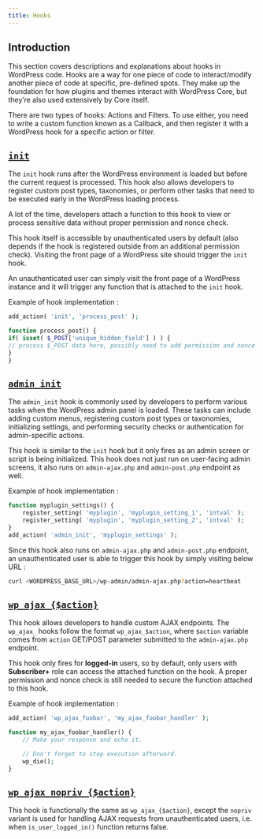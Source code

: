 ```yaml
---
title: Hooks
---
```


## Introduction

This section covers descriptions and explanations about hooks in WordPress code. Hooks are a way for one piece of code to interact/modify another piece of code at specific, pre-defined spots. They make up the foundation for how plugins and themes interact with WordPress Core, but they’re also used extensively by Core itself.

There are two types of hooks: Actions and Filters. To use either, you need to write a custom function known as a Callback, and then register it with a WordPress hook for a specific action or filter.

## [`init`](https://developer.wordpress.org/reference/hooks/init/)

The `init` hook runs after the WordPress environment is loaded but before the current request is processed. This hook also allows developers to register custom post types, taxonomies, or perform other tasks that need to be executed early in the WordPress loading process. 

A lot of the time, developers attach a function to this hook to view or process sensitive data without proper permission and nonce check.

This hook itself is accessible by unauthenticated users by default (also depends if the hook is registered outside from an additional permission check). Visiting the front page of a WordPress site should trigger the `init` hook.

An unauthenticated user can simply visit the front page of a WordPress instance and it will trigger any function that is attached to the `init` hook.

Example of hook implementation :

```php
add_action( 'init', 'process_post' );

function process_post() {
if( isset( $_POST['unique_hidden_field'] ) ) {
// process $_POST data here, possibly need to add permission and nonce check first
}
}
```

## [`admin_init`](https://developer.wordpress.org/reference/hooks/admin_init/)

The `admin_init` hook is commonly used by developers to perform various tasks when the WordPress admin panel is loaded. These tasks can include adding custom menus, registering custom post types or taxonomies, initializing settings, and performing security checks or authentication for admin-specific actions.

This hook is similar to the `init` hook but it only fires as an admin screen or script is being initialized. This hook does not just run on user-facing admin screens, it also runs on `admin-ajax.php` and `admin-post.php` endpoint as well.

Example of hook implementation :

```php
function myplugin_settings() {
    register_setting( 'myplugin', 'myplugin_setting_1', 'intval' );
    register_setting( 'myplugin', 'myplugin_setting_2', 'intval' );
}
add_action( 'admin_init', 'myplugin_settings' );
```

Since this hook also runs on `admin-ajax.php` and `admin-post.php` endpoint, an unauthenticated user is able to trigger this hook by simply visiting below URL :

```bash
curl <WORDPRESS_BASE_URL>/wp-admin/admin-ajax.php?action=heartbeat
```

## [`wp_ajax_{$action}`](https://developer.wordpress.org/reference/hooks/wp_ajax_action/)

This hook allows developers to handle custom AJAX endpoints. The `wp_ajax_` hooks follow the format `wp_ajax_$action`, where `$action` variable comes from `action` GET/POST parameter submitted to the `admin-ajax.php` endpoint.

This hook only fires for **logged-in** users, so by default, only users with **Subscriber+** role can access the attached function on the hook. A proper permission and nonce check is still needed to secure the function attached to this hook.

Example of hook implementation :

```php
add_action( 'wp_ajax_foobar', 'my_ajax_foobar_handler' );

function my_ajax_foobar_handler() {
    // Make your response and echo it.

    // Don't forget to stop execution afterward.
    wp_die();
}
```

## [`wp_ajax_nopriv_{$action}`](https://developer.wordpress.org/reference/hooks/wp_ajax_nopriv_action/)

This hook is functionally the same as `wp_ajax_{$action}`, except the `nopriv` variant is used for handling AJAX requests from unauthenticated users, i.e. when `is_user_logged_in()` function returns false.